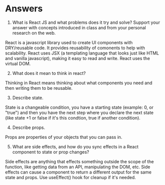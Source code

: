 # Answers

1. What is React JS and what problems does it try and solve? Support your answer with concepts introduced in class and from your personal research on the web.

React is a javascript library used to create UI components with DRY/reusable code. It provides reusability of comonents to help with scalability. React uses JSX (a templating language that looks just like HTML and vanilla javascript), making it easy to read and write. React uses the virtual DOM.

2. What does it mean to think in react?

Thinking in React means thinking about what components you need and then writing them to be reusable.

3. Describe state.

State is a changeable condition, you have a starting state (example: 0, or "true") and then you have the next step where you declare the next state (like state +1 or false if it's this condtion, true if another condition).

4. Describe props.

Props are properties of your objects that you can pass in.

5. What are side effects, and how do you sync effects in a React component to state or prop changes?

Side effects are anything that effects something outside the scope of the function, like getting data from an API, manipulating the DOM, etc. Side effects can cause a component to return a different output for the same state and props. Use useEffect() hook for cleanup if it's needed.